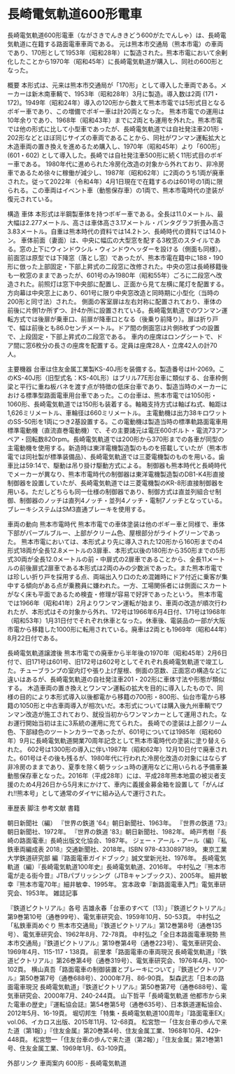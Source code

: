# 長崎電気軌道600形電車

長崎電気軌道600形電車（ながさきでんききどう600がたでんしゃ）は、長崎電気軌道に在籍する路面電車車両である。
元は熊本市交通局（熊本市電）の車両であり、170形として1953年（昭和28年）に製造された。熊本市電において余剰化したことから1970年（昭和45年）に長崎電気軌道が購入し、同社の600形となった。

概要
本形式は、元来は熊本市交通局が「170形」として導入した車両である。メーカーは新木南車輌で、1953年（昭和28年）3月に製造。導入数は2両 (171・172)。1949年（昭和24年）導入の120形から数えて熊本市電では5形式目となるボギー車であり、この増備でボギー車は計20両となった。
熊本市電での運用は10年余りであり、1968年（昭和43年）までに2両とも運用を外れた。熊本市電では他の形式に比して小型車であったが、長崎電気軌道では自社発注車201形・202形などとほぼ同じサイズの車両であることから、同社がワンマン運転拡大と木造車両の置き換えを進めるため購入し、1970年（昭和45年）より「600形」(601・602) として導入した。長崎では自社発注車500形に続く11形式目のボギー車である。
1980年代に進められた冷房化改造の対象から外れており、非冷房車であるため徐々に稼働が減少し、1987年（昭和62年）に2両のうち1両が廃車された。従って2022年（令和4年）4月1日現在で在籍するのは601号の1両に限られる。この車両はイベント車（動態保存車）の1両で、熊本市電時代の塗装が復元されている。

構造
車体
本形式は半鋼製車体を持つボギー車である。全長は11.0メートル、最大幅は2.277メートル、高さは車体高さ3.17メートル・パンタグラフ折畳み高さ3.83メートル。自重は熊本時代の資料では14.2トン、長崎時代の資料では14.0トン。
車体前面（妻面）は、中央に幅広の大型窓を配する3枚窓のスタイルである。窓の上下にウィンドウシル・ウィンドウヘッダーを設ける（側面も同様）。前面窓は原型では下降窓（落とし窓）であったが、熊本市電在籍中に188・190形に倣った上部固定・下部上昇式の二段窓に改修された。中央の窓は長崎移籍後も一枚窓のままであったが、601号のみ1980年（昭和55年）ごろに二段窓へ改造された。前照灯は窓下中央部に配置し、正面から見て左横に尾灯を配置する。方向幕は中央窓上にあり、601号に限り中央窓改造と同時期に小型化（当時の200形と同寸法）された。
側面の客室扉は左右対称に配置されており、車体の前後に片側1か所ずつ、計4か所に設置されている。長崎電気軌道でのワンマン運転方式では後扉が乗車口、前扉が降車口となる（後乗り前降り）。扉は折り戸で、幅は前後とも86.0センチメートル。ドア間の側面窓は片側8枚ずつの設置で、上段固定・下部上昇式の二段窓である。
車内の座席はロングシートで、ドア間に窓6枚分の長さの座席を配置する。定員は座席28人・立席42人の計70人。

主要機器
台車は住友金属工業製KS-40J形を装備する。製造番号はH-2069。このKS-40J形（旧型式名：KS-40L形）はブリル77E形台車に類似する、台車枠側梁と平行に重ね板バネを渡す点が特徴の低床台車であり、製造当時のメーカーにおける標準型路面電車用台車であった。この台車は、熊本市電では1050形・1060形、長崎電気軌道では150形も装着する。軸箱支持方式は軸ばね式、軸距は1,626ミリメートル、車輪径は660ミリメートル。
主電動機は出力38キロワットのSS-50形を1両につき2基設置する。この電動機は製造当時の標準軌路面電車用標準電動機（直流直巻電動機）で、その主要諸元は電圧600ボルト・電流73アンペア・回転数820rpm。長崎電気軌道では200形から370形までの各車が同型の主電動機を使用する。新造時は東洋電機製造製のものを搭載していたが（熊本市電では同社製が標準装備品）、長崎電気軌道では三菱電機製のものを用いる。歯車比は59:14で、駆動は吊り掛け駆動方式による。
制御器も熊本時代と長崎時代でメーカーが異なり、熊本市電時代の制御器は東洋電機製造製のDB1-K4形直接制御器を設置していたが、長崎電気軌道では三菱電機製のKR-8形直接制御器を用いる。ただしどちらも同一仕様の制御器であり、制御方式は直並列組合せ制御、制御器のノッチは直列4ノッチ・並列4ノッチ・電制7ノッチとなっている。ブレーキシステムはSM3直通ブレーキを使用する。

車両の動向
熊本市電時代
熊本市電での車体塗装は他のボギー車と同様で、車体下部がパープルブルー、上部がクリーム色、屋根部分がライトグリーンであった。
熊本市電においては、本形式より先に導入された120形から160形までの4形式18両が全長12.8メートルの3扉車、本形式以後の180形から350形までの5形式30両が全長12.0メートルの前・中扉式の2扉車であることから、全長11メートルの前後扉式2扉車である本形式は2両のみの少数派であった。また熊本市電では珍しい折り戸を採用する点、両端出入り口のため混雑時にドア付近に乗客が集中する傾向がある点が乗務員に嫌われた。一方、工場関係者には側面にスカートがなく床も平面であるため検査・修理が容易で好評であったという。
熊本市電では1966年（昭和41年）2月よりワンマン運転が始まり、車両の改造が順次行われたが、本形式はその対象から外れ、172号は1966年6月4日付、171号は1968年（昭和53年）1月31日付でそれぞれ休車となった。休車後、電装品の一部が大阪市電から移籍した1000形に転用されている。廃車は2両とも1969年（昭和44年）8月22日付である。

長崎電気軌道譲渡後
熊本市電での廃車から半年後の1970年（昭和45年）2月6日付で、旧171号は601号、旧172号は602号としてそれぞれ長崎電気軌道で竣工した。チューブランプの室内灯や張り上げ屋根、側面の窓数、正面窓の構造などに違いはあるが、長崎電気軌道の自社発注車201・202形に車体寸法や形態が類似する。
木造車両の置き換えとワンマン運転の拡大を目的に導入したもので、同様の目的により本形式導入以後都電から移籍の700形・800形、仙台市電から移籍の1050形と中古車両導入が相次いだ。本形式については購入後九州車輌でワンマン改造が施工されており、就役当初からワンマンカーとして運用された。なお運行開始当初は主に3系統の運用に充てられた。
長崎での塗装は上部クリーム色、下部緑色のツートンカラーであったが、601号については1985年（昭和60年）9月に長崎電気軌道開業70周年記念として熊本市電時代の塗装に塗り替えられた。
602号は1300形の導入に伴い1987年（昭和62年）12月10日付で廃車された。601号はその後も残るが、1980年代に行われた冷房化改造の対象にはならず非冷房のままであり、夏季を除く朝ラッシュ時の運用などに用いられる予備車兼動態保存車となった。2016年（平成28年）には、平成28年熊本地震の被災者支援のため4月26日から5月末にかけて、車内に義援金募金箱を設置して「がんばれ!!熊本号」として通常のダイヤに組み込んで運行された。

車歴表
脚注
参考文献
書籍

朝日新聞社（編）
『世界の鉄道 '64』朝日新聞社、1963年。 
『世界の鉄道 '73』朝日新聞社、1972年。 
『世界の鉄道 '83』朝日新聞社、1982年。 
崎戸秀樹『長崎の路面電車』長崎出版文化協会、1987年。 
ジェー・アール・アール（編）『私鉄車両編成表 2018』交通新聞社、2018年。ISBN 978-4330897189。 
東京工業大学鉄道研究部 編『路面電車ガイドブック』誠文堂新光社、1976年。 
長崎電気軌道（編）『長崎電気軌道100年史』長崎電気軌道、2016年。 
中村弘之『熊本市電が走る街今昔』JTBパブリッシング（JTBキャンブックス）、2005年。 
細井敏幸『熊本市電70年』細井敏幸、1995年。 
宮本政幸『新路面電車入門』電気車研究会、1953年。 
雑誌記事

『鉄道ピクトリアル』各号
吉雄永春「台車のすべて〔13〕」『鉄道ピクトリアル』第9巻第10号（通巻99号）、電気車研究会、1959年10月、50-53頁。 
中村弘之「私鉄車両めぐり 熊本市交通局」『鉄道ピクトリアル』第12巻第8号（通巻135号）、電気車研究会、1962年8月、72-78頁。 
中村弘之「全日本路面電車現勢 熊本市交通局」『鉄道ピクトリアル』第19巻第4号（通巻223号）、電気車研究会、1969年4月、115-117・138頁。 
前里孝「路面電車の車両現況 長崎電気軌道」『鉄道ピクトリアル』第26巻第4号（通巻319号）、電気車研究会、1976年4月、100-102頁。 
横山真吾「路面電車の制御装置とブレーキについて」『鉄道ピクトリアル』第50巻第7号（通巻688号）、2000年7月、86-90頁。 
梨森武志「日本の路面電車現況 長崎電気軌道」『鉄道ピクトリアル』第50巻第7号（通巻688号）、電気車研究会、2000年7月、240-244頁。 
山下哲平「長崎電気軌道 他都市から来た電車の歴史」『運転協会誌』第54巻第5号（通巻635号）、日本鉄道運転協会、2012年5月、16-19頁。 
堀切邦生「特集・長崎電気軌道100周年」『路面電車EX』vol.06、イカロス出版、2015年11月、12-68頁。 
松宮惣一「住友台車の歩んで来た道（第1報）」『住友金属』第20巻第4号、住友金属工業、1968年10月、429-448頁。 
松宮惣一「住友台車の歩んで来た道（第2報）」『住友金属』第21巻第1号、住友金属工業、1969年1月、63-109頁。

外部リンク
車両案内 600形 - 長崎電気軌道